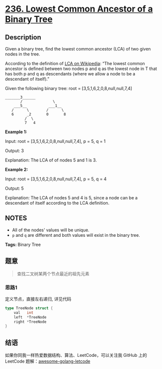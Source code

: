 # [236. Lowest Common Ancestor of a Binary Tree][title]

## Description

Given a binary tree, find the lowest common ancestor (LCA) of two given nodes in the tree.

According to the definition of [LCA on Wikipedia](https://en.wikipedia.org/wiki/Lowest_common_ancestor): “The lowest common ancestor is defined between two nodes p and q as the lowest node in T that has both p and q as descendants (where we allow a node to be a descendant of itself).”

Given the following binary tree:  root = [3,5,1,6,2,0,8,null,null,7,4]

```
_______3______
       /              \
    ___5__          ___1__
   /      \        /      \
   6      _2       0       8
         /  \
         7   4
```

**Example 1:**

Input: root = [3,5,1,6,2,0,8,null,null,7,4], p = 5, q = 1

Output: 3

Explanation: The LCA of of nodes 5 and 1 is 3.

**Example 2:**

Input: root = [3,5,1,6,2,0,8,null,null,7,4], p = 5, q = 4

Output: 5

Explanation: The LCA of nodes 5 and 4 is 5, since a node can be a descendant of itself
             according to the LCA definition.

## NOTES
- All of the nodes' values will be unique.
- `p` and `q` are different and both values will exist in the binary tree.

**Tags:** Binary Tree

## 题意
> 查找二叉树某两个节点最近的祖先元素

### 思路1
定义节点，直接左右递归, 详见代码
```go
type TreeNode struct {
	val   int
	left  *TreeNode
	right *TreeNode
}
```

## 结语

如果你同我一样热爱数据结构、算法、LeetCode，可以关注我 GitHub 上的 LeetCode 题解：[awesome-golang-letcode][me]

[title]: https://leetcode.com/problems/valid-anagram/description/
[me]: https://github.com/kylesliu/awesome-golang-leetcode
